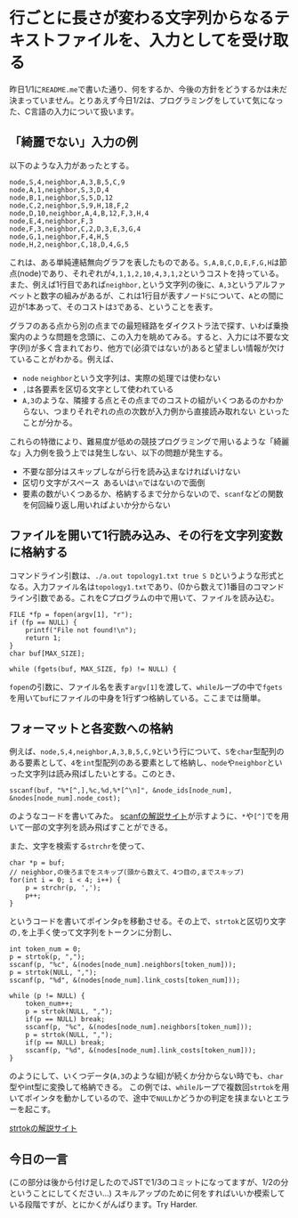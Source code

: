 # 行ごとに長さが変わる文字列からなるテキストファイルを、入力としてを受け取る
昨日1/1に`README.me`で書いた通り、何をするか、今後の方針をどうするかは未だ決まっていません。とりあえず今日1/2は、プログラミングをしていて気になった、C言語の入力について扱います。

## 「綺麗でない」入力の例
以下のような入力があったとする。
```
node,S,4,neighbor,A,3,B,5,C,9
node,A,1,neighbor,S,3,D,4
node,B,1,neighbor,S,5,D,12
node,C,2,neighbor,S,9,H,18,F,2
node,D,10,neighbor,A,4,B,12,F,3,H,4
node,E,4,neighbor,F,3
node,F,3,neighbor,C,2,D,3,E,3,G,4
node,G,1,neighbor,F,4,H,5
node,H,2,neighbor,C,18,D,4,G,5
```
これは、ある単純連結無向グラフを表したものである。`S,A,B,C,D,E,F,G,H`は節点(node)であり、それぞれが`4,1,1,2,10,4,3,1,2`というコストを持っている。
また、例えば1行目であれば`neighbor,`という文字列の後に、`A,3`というアルファベットと数字の組みがあるが、これは1行目が表すノード`S`について、`A`との間に辺が1本あって、そのコストは`3`である、ということを表す。

グラフのある点から別の点までの最短経路をダイクストラ法で探す、いわば乗換案内のような問題を念頭に、この入力を眺めてみる。すると、入力には不要な文字(列)が多く含まれており、他方で(必須ではないが)あると望ましい情報が欠けていることがわかる。例えば、
- `node` `neighbor`という文字列は、実際の処理では使わない
- `,`は各要素を区切る文字として使われている
- `A,3`のような、隣接する点とその点までのコストの組がいくつあるのかわからない、つまりそれぞれの点の次数が入力例から直接読み取れない
といったことが分かる。

これらの特徴により、難易度が低めの競技プログラミングで用いるような「綺麗な」入力例を扱う上では発生しない、以下の問題が発生する。
- 不要な部分はスキップしながら行を読み込まなければいけない
- 区切り文字がスペース` `あるいは`\n`ではないので面倒
- 要素の数がいくつあるか、格納するまで分からないので、`scanf`などの関数を何回繰り返し用いればよいか分からない

## ファイルを開いて1行読み込み、その行を文字列変数に格納する
コマンドライン引数は、`./a.out topology1.txt true S D`というような形式となる。入力ファイル名は`topology1.txt`であり、(0から数えて)1番目のコマンドライン引数である。これをCプログラムの中で用いて、ファイルを読み込む。
```
FILE *fp = fopen(argv[1], "r");
if (fp == NULL) {
    printf("File not found!\n");
    return 1;
}
char buf[MAX_SIZE];

while (fgets(buf, MAX_SIZE, fp) != NULL) {
```
`fopen`の引数に、ファイル名を表す`argv[1]`を渡して、`while`ループの中で`fgets`を用いて`buf`にファイルの中身を1行ずつ格納している。ここまでは簡単。

## フォーマットと各変数への格納
例えば、`node,S,4,neighbor,A,3,B,5,C,9`という行について、`S`を`char`型配列のある要素として、`4`を`int`型配列のある要素として格納し、`node`や`neighbor`といった文字列は読み飛ばしたいとする。このとき、
```
sscanf(buf, "%*[^,],%c,%d,%*[^\n]", &node_ids[node_num], &nodes[node_num].node_cost);
```
のようなコードを書いてみた。
[scanfの解説サイト](https://cplusplus.com/reference/cstdio/scanf/)が示すように、`*`や`[^]`でを用いて一部の文字列を読み飛ばすことができる。

また、文字を検索する`strchr`を使って、
```
char *p = buf;
// neighbor,の後ろまでをスキップ(頭から数えて、4つ目の,までスキップ)
for(int i = 0; i < 4; i++) {
    p = strchr(p, ',');
    p++;
}
```
というコードを書いてポインタ`p`を移動させる。その上で、`strtok`と区切り文字の`,`を上手く使って文字列をトークンに分割し、
```
int token_num = 0;
p = strtok(p, ",");
sscanf(p, "%c", &(nodes[node_num].neighbors[token_num]));
p = strtok(NULL, ",");
sscanf(p, "%d", &(nodes[node_num].link_costs[token_num]));

while (p != NULL) {
    token_num++;
    p = strtok(NULL, ",");
    if(p == NULL) break;
    sscanf(p, "%c", &(nodes[node_num].neighbors[token_num]));
    p = strtok(NULL, ",");
    if(p == NULL) break;
    sscanf(p, "%d", &(nodes[node_num].link_costs[token_num]));
}
```
のようにして、いくつデータ(`A,3`のような組)が続くか分からない時でも、`char`型やint型に変換して格納できる。
この例では、`while`ループで複数回`strtok`を用いてポインタを動かしているので、途中で`NULL`かどうかの判定を挟まないとエラーを起こす。

[strtokの解説サイト](http://www9.plala.or.jp/sgwr-t/lib/strtok.html)

## 今日の一言
(この部分は後から付け足したのでJSTで1/3のコミットになってますが、1/2の分ということにしてください...)
スキルアップのために何をすればいいか模索している段階ですが、とにかくがんばります。Try Harder.
